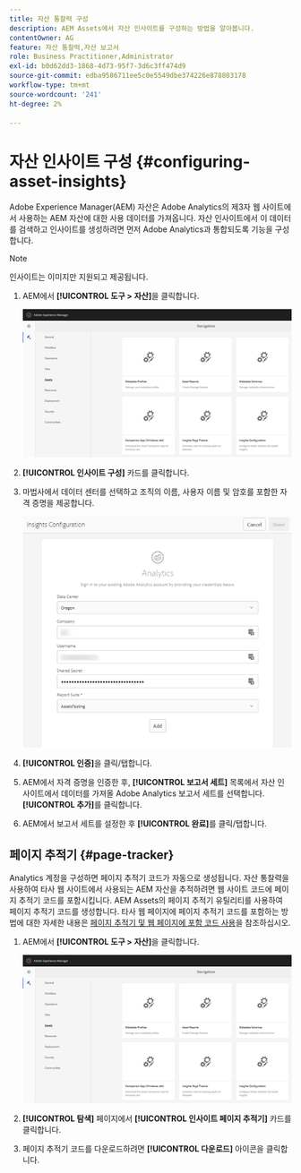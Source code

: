 ```yaml
---
title: 자산 통찰력 구성
description: AEM Assets에서 자산 인사이트를 구성하는 방법을 알아봅니다.
contentOwner: AG
feature: 자산 통찰력,자산 보고서
role: Business Practitioner,Administrator
exl-id: b0d62dd3-1868-4d73-95f7-3d6c3ff474d9
source-git-commit: edba9586711ee5c0e5549dbe374226e878803178
workflow-type: tm+mt
source-wordcount: '241'
ht-degree: 2%

---
```


# 자산 인사이트 구성 {#configuring-asset-insights}

Adobe Experience Manager(AEM) 자산은 Adobe Analytics의 제3자 웹 사이트에서 사용하는 AEM 자산에 대한 사용 데이터를 가져옵니다. 자산 인사이트에서 이 데이터를 검색하고 인사이트를 생성하려면 먼저 Adobe Analytics과 통합되도록 기능을 구성합니다.

>[!NOTE]
>
>인사이트는 이미지만 지원되고 제공됩니다.

1. AEM에서 **[!UICONTROL 도구 > 자산]**&#x200B;을 클릭합니다.

   ![chlimage_1-210](assets/chlimage_1-210.png)

1. **[!UICONTROL 인사이트 구성]** 카드를 클릭합니다.
1. 마법사에서 데이터 센터를 선택하고 조직의 이름, 사용자 이름 및 암호를 포함한 자격 증명을 제공합니다.

   ![chlimage_1-211](assets/insights_config2.png)

1. **[!UICONTROL 인증]**&#x200B;을 클릭/탭합니다.
1. AEM에서 자격 증명을 인증한 후, **[!UICONTROL 보고서 세트]** 목록에서 자산 인사이트에서 데이터를 가져올 Adobe Analytics 보고서 세트를 선택합니다. **[!UICONTROL 추가]**&#x200B;를 클릭합니다.
1. AEM에서 보고서 세트를 설정한 후 **[!UICONTROL 완료]**&#x200B;를 클릭/탭합니다.

## 페이지 추적기 {#page-tracker}

Analytics 계정을 구성하면 페이지 추적기 코드가 자동으로 생성됩니다. 자산 통찰력을 사용하여 타사 웹 사이트에서 사용되는 AEM 자산을 추적하려면 웹 사이트 코드에 페이지 추적기 코드를 포함시킵니다. AEM Assets의 페이지 추적기 유틸리티를 사용하여 페이지 추적기 코드를 생성합니다. 타사 웹 페이지에 페이지 추적기 코드를 포함하는 방법에 대한 자세한 내용은 [페이지 추적기 및 웹 페이지에 포함 코드 사용](touch-ui-using-page-tracker.md)을 참조하십시오.

1. AEM에서 **[!UICONTROL 도구 > 자산]**&#x200B;을 클릭합니다.

   ![chlimage_1-214](assets/chlimage_1-214.png)

1. **[!UICONTROL 탐색]** 페이지에서 **[!UICONTROL 인사이트 페이지 추적기]** 카드를 클릭합니다.
1. 페이지 추적기 코드를 다운로드하려면 **[!UICONTROL 다운로드]** 아이콘을 클릭합니다.
